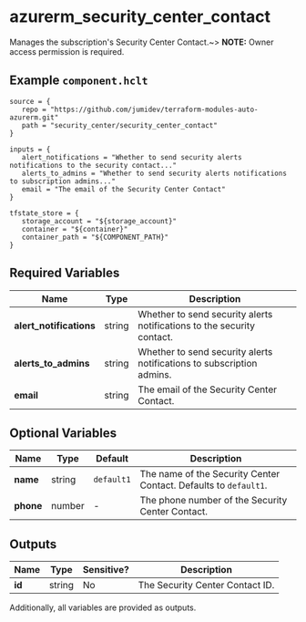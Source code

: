 # azurerm_security_center_contact

Manages the subscription's Security Center Contact.~> **NOTE:** Owner access permission is required.

## Example `component.hclt`

```hcl
source = {
   repo = "https://github.com/jumidev/terraform-modules-auto-azurerm.git"   
   path = "security_center/security_center_contact"   
}

inputs = {
   alert_notifications = "Whether to send security alerts notifications to the security contact..."   
   alerts_to_admins = "Whether to send security alerts notifications to subscription admins..."   
   email = "The email of the Security Center Contact"   
}

tfstate_store = {
   storage_account = "${storage_account}"   
   container = "${container}"   
   container_path = "${COMPONENT_PATH}"   
}

```

## Required Variables

| Name | Type |  Description |
| ---- | --------- |  ----------- |
| **alert_notifications** | string |  Whether to send security alerts notifications to the security contact. | 
| **alerts_to_admins** | string |  Whether to send security alerts notifications to subscription admins. | 
| **email** | string |  The email of the Security Center Contact. | 

## Optional Variables

| Name | Type |  Default  |  Description |
| ---- | --------- |  ----------- | ----------- |
| **name** | string |  `default1`  |  The name of the Security Center Contact. Defaults to `default1`. | 
| **phone** | number |  -  |  The phone number of the Security Center Contact. | 



## Outputs

| Name | Type | Sensitive? | Description |
| ---- | ---- | --------- | --------- |
| **id** | string | No  | The Security Center Contact ID. | 

Additionally, all variables are provided as outputs.
